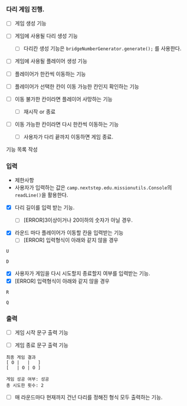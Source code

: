 ### 다리 게임 진행.

- [ ] 게임 생성 기능
    

- [ ] 게임에 사용될 다리 생성 기능
  - [ ] 다리칸 생성 기능은 `bridgeNumberGenerator.generate();` 를 사용한다.


- [ ] 게임에 사용될 플레이어 생성 기능


- [ ] 플레이어가 한칸씩 이동하는 기능


- [ ] 플레이어가 선택한 칸이 이동 가능한 칸인지 확인하는 기능


- [ ] 이동 불가한 칸이라면 플레이어 사망하는 기능
    - [ ] 재시작 or 종료


- [ ] 이동 가능한 칸이라면 다시 한칸씩 이동하는 기능
    - [ ] 사용자가 다리 끝까지 이동하면 게임 종료.

기능 목록 작성

### 입력
-  제한사항
- 사용자가 입력하는 값은 `camp.nextstep.edu.missionutils.Console`의 `readLine()`을 활용한다.


- [x] 다리 길이를 입력 받는 기능.
    - [ ] [ERROR]3이상이거나 20이하의 숫자가 아닐 경우.


- [x] 라운드 마다 플레이어가 이동할 칸을 입력받는 기능
    - [ ] [ERROR] 입력형식이 아래와 같지 않을 경우
```text
U
```
```text
D
```

- [x] 사용자가 게임을 다시 시도할지 종료할지 여부를 입력받는 기능.
- [x] [ERROR] 입력형식이 아래와 같지 않을 경우
```text
R
```
```text
Q
```
### 출력

- [ ] 게임 시작 문구 출력 기능


- [ ] 게임 종료 문구 출력 기능
```text
최종 게임 결과
[ O |   |   ]
[   | O | O ]

게임 성공 여부: 성공
총 시도한 횟수: 2
```

- [ ] 매 라운드마다 현재까지 건넌 다리를 정해진 형식 모두 출력하는 기능.



